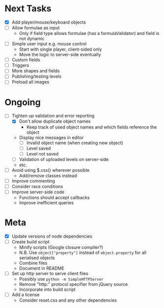 # Next Tasks
- [x] Add player/mouse/keyboard objects
- [ ] Allow formulae as input
  - Only if field type allows formulae (has a formulaValidator) and field is not dynamic
- [ ] Simple user input e.g. mouse control
  - Start with single player, client-sided only
  - Move the logic to server-side eventually
- [ ] Custom fields
- [ ] Triggers
- [ ] More shapes and fields
- [ ] Publishing/testing levels
- [ ] Preload all images

# Ongoing
- [ ] Tighten up validation and error reporting
  - [x] Don't allow duplicate object names
    - Keep track of used object names and which fields reference the object
  - Display nice messages in editor
    - [ ] Invalid object name (when creating new object)
    - [ ] Level saved
    - [ ] Level not saved
  - [ ] Validation of uploaded levels on server-side
  - etc.
- [ ] Avoid using $.css() wherever possible
  - Add/remove classes instead
- [ ] Improve commenting
- [ ] Consider race conditions
- [ ] Improve server-side code
  - Functions should accept callbacks
  - Improve inefficient queries

# Meta
- [x] Update versions of node dependencies
- [ ] Create build script
  - Minify scripts (Google closure compiler?)
  - N.B. Use `object["property"]` instead of `object.property` for all serialised objects
  - Combine files
  - Document in README
- [ ] Set up http server to serve client files
  - Possibly use `python -m SimpleHTTPServer`
  - Remove "http:" protocol specifier from jQuery source
  - Incorporate into build script
- [ ] Add a license
  - Consider reset.css and any other dependencies
